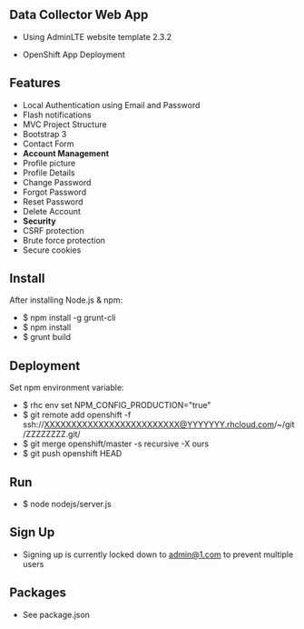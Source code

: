Data Collector Web App
----------------------------------

 - Using AdminLTE website template 2.3.2

 - OpenShift App Deployment

Features
--------

- Local Authentication using Email and Password
- Flash notifications
- MVC Project Structure
- Bootstrap 3
- Contact Form
- **Account Management**
 - Profile picture
 - Profile Details
 - Change Password
 - Forgot Password
 - Reset Password
 - Delete Account
- **Security**
 - CSRF protection
 - Brute force protection
 - Secure cookies

Install
-------
After installing Node.js & npm:
- $ npm install -g grunt-cli
- $ npm install
- $ grunt build

Deployment
-------
Set npm environment variable:
- $ rhc env set NPM_CONFIG_PRODUCTION="true"
- $ git remote add openshift -f ssh://XXXXXXXXXXXXXXXXXXXXXXXXX@YYYYYYY.rhcloud.com/~/git/ZZZZZZZZ.git/
- $ git merge openshift/master -s recursive -X ours
- $ git push openshift HEAD

Run
-------
- $ node nodejs/server.js

Sign Up
-------
- Signing up is currently locked down to admin@1.com to prevent multiple users

Packages
--------
- See package.json
